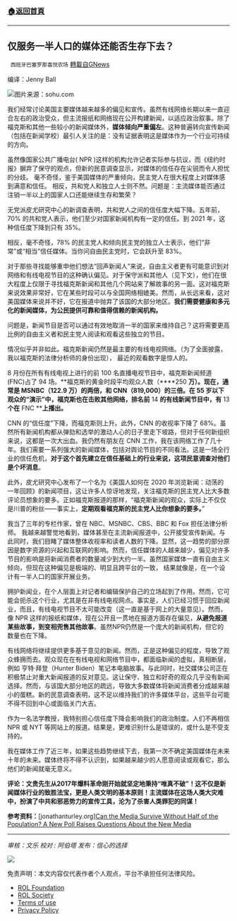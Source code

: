 ###  [:house:返回首頁](https://github.com/ourhimalayas/txt)
---


## 仅服务一半人口的媒体还能否生存下去？
` 西班牙巴塞罗那喜悦农场` [轉載自GNews](https://gnews.org/zh-hans/1824848/)

编译：Jenny Ball

![](https://assets.gnews.org/wp-content/uploads/2022/01/0944a19f684d4aa6b2534467157d3906_th.png)图片来源：sohu.com

我们经常讨论美国主要媒体越来越多的偏见和宣传。虽然有线网络长期以来一直迎合左右的政治受众，但主流报纸和网络现在公开构建新闻，以适应政治叙事。除了福克斯和其他一些较小的新闻媒体外，**媒体倾向严重偏左**。这种普遍转向宣传新闻（包括在新闻学校）最引人关注的是：没有证据表明这是媒体作为一个行业可持续的方向。

虽然像国家公共广播电台( NPR )这样的机构允许记者实际参与抗议，而《纽约时报》摒弃了保守的观点，但新的民意调查显示，对媒体的信任存在尖锐而令人担忧的分歧。 毫不奇怪，鉴于美国媒体的严重倾向，民主党人在很大程度上对媒体感到满意和信任。 相反，共和党人和独立人士则不然。问题是：主流媒体能否通过注销一半以上的国家人口还能继续生存和繁荣？

无党派皮尤研究中心的新调查表明，共和党人之间的信任度大幅下降。五年前，70% 的共和党人表示，他们至少对国家新闻机构有一定的信任。到 2021 年，这种信任度下降到只有 35%。

相反，毫不奇怪，78% 的民主党人和倾向民主党的独立人士表示，他们“非常”或“相当”信任媒体。当你问自由民主党时，它会跃升至 83%。

对于那些寻找能够重申他们想法“回声新闻人”来说，自由主义者更有可能意识到对网络和有线电视节目的这种确认偏见。对于保守派和其他人（见下文），他们在很大程度上仅限于寻找福克斯新闻和其他几个网站来了解故事的另一面。这对福克斯来说效果非常好，它在某些时段可以与全国网络相媲美。然而，从长远来看，这对美国媒体来说并不好，它在报道中抛弃了该国的大部分地区。**我们需要健康和多元化的新闻媒体，为公民提供可靠和值得信赖的新闻机构。**

问题是，新闻节目是否可以通过有效地取消一半的国家来维持自己？这将需要更高比例的自由主义者和民主党人阅读和观看这些独立的节目。

情况似乎并非如此。福克斯新闻仍然是最主要的有线电视网络。（为了全面披露，我以福克斯的法律分析师的身份出现）， 最近的观看数字是惊人的。

8 月份在所有有线电视上进行的前 100 名直播电视节目中，福克斯新闻频道 (FNC)占了 94 场。**福克斯的黄金时段平均观众人数（****250 ****万**）。现在，通常是 MSNBC（122.9 万）的两倍，和 CNN（819,000）的三倍。在 55 岁以下观众的“演示”中，福克斯也在击败其他网络，**排名前**** 14 ****的有线新闻节目中，有**** 13 ****个在**** FNC ****上播出。**

CNN 的“信任度”下降，而福克斯则上升。此外，CNN 的收视率下降了 68%。虽然所有新闻机构都从弹劾和选举的激动人心的日子里走下坡路，但对于任何新组织来说，这都是一次大出血。我仍然有朋友在 CNN 工作，我在该网络工作了几十年。我们需要一系列强大的新闻媒体，包括对舆论节目的不同看法。这是一场全行业的信任危机，**对于这个首先建立在信任基础上的行业来说，这项民意调查对他们是个坏消息**。

此外，皮尤研究中心发布了一个名为《美国人如何在 2020 年浏览新闻：动荡的一年回顾》的新闻项目，这让许多人惊讶地发现，关注福克斯的民主党人比大多数评论员想象的要多。正如福克斯报道的那样，“福克斯新闻的观众，实际上不仅仅是川普的粉丝——事实上，**定期观看福克斯的民主党人比你想象的要多。**”

我当了三年的专栏作家，曾在 NBC、MSNBC、CBS、BBC 和 Fox 担任法律分析师。 我越来越警觉地看到，媒体甚至在主流新闻报道中，公开接受宣传新闻。与此同时，我们目睹了媒体整体收视率和读者人数的下降。显然，这一趋势的部分原因是数字资源的兴起和互联网的影响。然而，信任媒体的人越来越少，偏见对许多节目的影响是将新闻消费者的数量减少到大约一半。虽然国家媒体一直有自由主义倾向，但现在这种偏见是极端的、明显且跨平台的一致， 结果就像是，在一个设计有一半人口的国家开展业务。

拥护新闻业，在个人层面上对记者和编辑保护自己的立场起到了作用。然而，它可能会扼杀这个行业，尤其是在非有线电视网点。事实是，人们已经习惯于回应新闻业，而且，有线电视节目不太可能改变（这一直是基于网上的大量意见）。然而，像 NPR 这样的报纸和媒体，现在公开且一贯地在报道方面存在偏见，**从避免报道某些故事，到变相兜售其他故事**。虽然NPR仍然是一个庞大的新闻机构，但它的数量也在下降。

有线网络将继续提供更多基于意见的新闻。然而，正是这种偏见的程度，导致了观众蜂拥而去。观众现在在有线电视和网络节目中，都面临新闻的虚拟，真相断层，例如 亨特·拜登（Hunter Biden）笔记本电脑故事。与此同时，社交媒体公司正在积极禁止对重大新闻报道的反对意见。这让保守、独立和好奇的观众几乎没有新闻选择。然而，与该国大部分地区的疏远，导致大多数媒体将新闻消费者分成越来越小的蛋糕。新的民意调查表明，这不足以维持我们的许多媒体平台，这些平台可能不得不回到中心或面临关门大吉。

作为一名法学教授，我特别担心信任度下降会影响我们的政治制度。人们不再相信 NPR 或 NYT 等网站上的报道。结果是，更难识别什么是错误的，或什么是不受支持的。

我在媒体工作了近三年，如果这些趋势继续下去，我第一次不确定美国媒体在未来十年的未来。媒体终将不得不认识到，如果越来越少的人愿意阅读或观看它，那么他们的新闻就毫无意义。

**评论：文贵先生从2017年爆料革命刚开始就坚定地秉持“唯真不破”！这不仅是新闻媒体行业的致胜法宝，更是人类文明的基本原则！主流媒体在这场人类大灾难中，扮演了中共和邪恶势力的宣传工具，沦为了杀害人类罪犯的同谋！**

**参考资料：**[jonathanturley.org][Can the Media Survive Without Half of the Population? A New Poll Raises Questions About the New Media](https://jonathanturley.org/2021/09/07/can-the-media-survive-without-half-of-the-population-a-new-poll-raises-questions-about-the-new-media/)

* * *

*审核：文乐*
*校对 : 阿伯塔*
*发布：信心的选择*

![](https://assets.gnews.org/wp-content/uploads/2022/01/GNEWS_CH.-1.jpeg)

 

免责声明：本文内容仅代表作者个人观点，平台不承担任何法律风险。

- [ROL Foundation](https://rolfoundation.org/)
- [ROL Society](https://rolsociety.org/)
- [Terms of use](https://gnews.org/terms-of-use-3/)
- [Privacy Policy](https://gnews.org/privacy-policy/)

